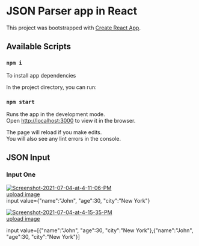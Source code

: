 # JSON Parser app in React

This project was bootstrapped with [Create React App](https://github.com/facebook/create-react-app).

## Available Scripts

### `npm i`

To install app dependencies


In the project directory, you can run:

### `npm start`

Runs the app in the development mode.\
Open [http://localhost:3000](http://localhost:3000) to view it in the browser.

The page will reload if you make edits.\
You will also see any lint errors in the console.

## JSON Input

### Input One
<a href="https://ibb.co/F6ZY38m"><img src="https://i.ibb.co/K64shVb/Screenshot-2021-07-04-at-4-11-06-PM.png" alt="Screenshot-2021-07-04-at-4-11-06-PM" border="0"></a><br /><a target='_blank' href='https://imgbb.com/'>upload image</a><br />
input value={"name":"John", "age":30, "city":"New York"}



<a href="https://ibb.co/Xk3NXvp"><img src="https://i.ibb.co/VpQrVPD/Screenshot-2021-07-04-at-4-15-35-PM.png" alt="Screenshot-2021-07-04-at-4-15-35-PM" border="0"></a><br /><a target='_blank' href='https://imgbb.com/'>upload image</a><br />

input value=[{"name":"John", "age":30, "city":"New York"},{"name":"John", "age":30, "city":"New York"}]



